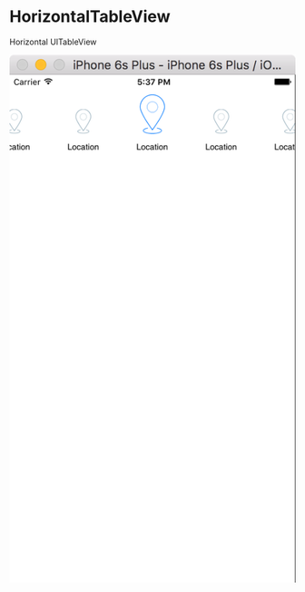 # HorizontalTableView
Horizontal UITableView

[![ScreenShot](https://github.com/Blyabtroi/HorizontalTableView/raw/master/horizontalTable.tiff)](https://github.com/Blyabtroi/HorizontalTableView/raw/master/HorizontalTableView.mov)
